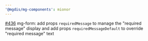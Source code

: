 ```yaml
---
'@mgdis/mg-components': mionor
---
```


[#436](https://gitlab.mgdis.fr/core/core-ui/core-ui/-/issues/436) mg-form: add props `requiredMessage` to manage the "required message" display and add props `requiredMessageDefault` to override "required message" text
